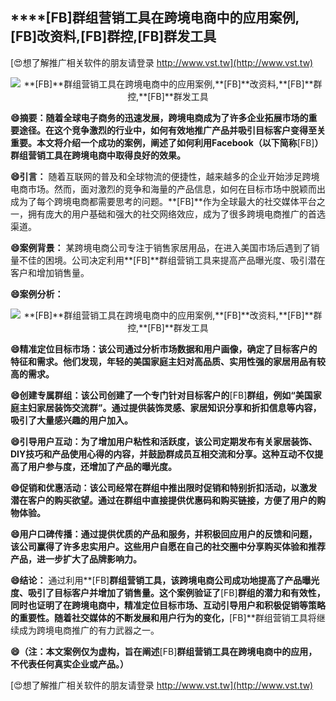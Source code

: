 ## ****[FB]**群组营销工具在跨境电商中的应用案例,**[FB]**改资料,**[FB]**群控,**[FB]**群发工具**

[😍想了解推广相关软件的朋友请登录 http://www.vst.tw](http://www.vst.tw)

 <center><img src="https://vst.tw/MP4/tuiguang/png/8.png" alt="**[FB]**群组营销工具在跨境电商中的应用案例,**[FB]**改资料,**[FB]**群控,**[FB]**群发工具"></center>

**😄摘要：随着全球电子商务的迅速发展，跨境电商成为了许多企业拓展市场的重要途径。在这个竞争激烈的行业中，如何有效地推广产品并吸引目标客户变得至关重要。本文将介绍一个成功的案例，阐述了如何利用Facebook（以下简称**[FB]**）群组营销工具在跨境电商中取得良好的效果。**

**😄引言：**
随着互联网的普及和全球物流的便捷性，越来越多的企业开始涉足跨境电商市场。然而，面对激烈的竞争和海量的产品信息，如何在目标市场中脱颖而出成为了每个跨境电商都需要思考的问题。**[FB]**作为全球最大的社交媒体平台之一，拥有庞大的用户基础和强大的社交网络效应，成为了很多跨境电商推广的首选渠道。

**😄案例背景：**
某跨境电商公司专注于销售家居用品，在进入美国市场后遇到了销量不佳的困境。公司决定利用**[FB]**群组营销工具来提高产品曝光度、吸引潜在客户和增加销售量。

**😄案例分析：**

 <center><img src="https://vst.tw/MP4/tuiguang/png/8.png" alt="**[FB]**群组营销工具在跨境电商中的应用案例,**[FB]**改资料,**[FB]**群控,**[FB]**群发工具"></center>

**😄精准定位目标市场：该公司通过分析市场数据和用户画像，确定了目标客户的特征和需求。他们发现，年轻的美国家庭主妇对高品质、实用性强的家居用品有较高的需求。**

**😄创建专属群组：该公司创建了一个专门针对目标客户的**[FB]**群组，例如“美国家庭主妇家居装饰交流群”。通过提供装饰灵感、家居知识分享和折扣信息等内容，吸引了大量感兴趣的用户加入。**

**😄引导用户互动：为了增加用户粘性和活跃度，该公司定期发布有关家居装饰、DIY技巧和产品使用心得的内容，并鼓励群成员互相交流和分享。这种互动不仅提高了用户参与度，还增加了产品的曝光度。**

**😄促销和优惠活动：该公司经常在群组中推出限时促销和特别折扣活动，以激发潜在客户的购买欲望。通过在群组中直接提供优惠码和购买链接，方便了用户的购物体验。**

**😄用户口碑传播：通过提供优质的产品和服务，并积极回应用户的反馈和问题，该公司赢得了许多忠实用户。这些用户自愿在自己的社交圈中分享购买体验和推荐产品，进一步扩大了品牌影响力。**

**😄结论：**
通过利用**[FB]**群组营销工具，该跨境电商公司成功地提高了产品曝光度、吸引了目标客户并增加了销售量。这个案例验证了**[FB]**群组的潜力和有效性，同时也证明了在跨境电商中，精准定位目标市场、互动引导用户和积极促销等策略的重要性。随着社交媒体的不断发展和用户行为的变化，**[FB]**群组营销工具将继续成为跨境电商推广的有力武器之一。

**😄（注：本文案例仅为虚构，旨在阐述**[FB]**群组营销工具在跨境电商中的应用，不代表任何真实企业或产品。）**

[😍想了解推广相关软件的朋友请登录 http://www.vst.tw](http://www.vst.tw)



